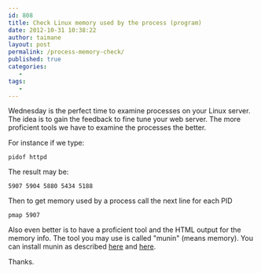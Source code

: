 ```yaml
---
id: 808
title: Check Linux memory used by the process (program)
date: 2012-10-31 10:38:22
author: taimane
layout: post
permalink: /process-memory-check/
published: true
categories:
   -
tags:
   -
---
```

Wednesday is the perfect time to examine processes on your Linux server. The idea is to gain the feedback to fine tune your web server. The more proficient tools we have to examine the processes the better.



For instance if we type:

<code>pidof httpd</code>



The result may be:

<code>5907 5904 5880 5434 5188</code>



Then to get memory used by a process call the next line for each PID

<code>pmap 5907</code>



Also even better is to have a proficient tool and the HTML output for the memory info. The tool you may use is called "munin" (means memory). You can install munin as described <a rel="nofollow" href="http://wiki.mediatemple.net/w/(dv)_4.0_-_Making_It_Better_::_Installing_Munin">here</a> and <a rel="nofollow" href="http://articles.slicehost.com/2010/3/12/installing-munin-on-centos">here</a>.



Thanks.  

